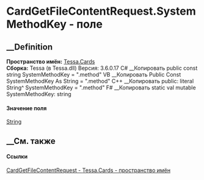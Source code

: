 # CardGetFileContentRequest.SystemMethodKey - поле
##  __Definition
 **Пространство имён:** [Tessa.Cards](N_Tessa_Cards.htm)  
 **Сборка:** Tessa (в Tessa.dll) Версия: 3.6.0.17
C# __Копировать
     public const string SystemMethodKey = ".method"
VB __Копировать
     Public Const SystemMethodKey As String = ".method"
C++ __Копировать
     public:
    literal String^ SystemMethodKey = ".method"
F# __Копировать
     static val mutable SystemMethodKey: string
#### Значение поля
[String](https://learn.microsoft.com/dotnet/api/system.string)
##  __См. также
#### Ссылки
[CardGetFileContentRequest - ](T_Tessa_Cards_CardGetFileContentRequest.htm)
[Tessa.Cards - пространство имён](N_Tessa_Cards.htm)
